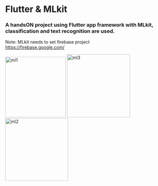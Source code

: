 # Flutter & MLkit
### A handsON project using Flutter app framework with MLkit, classification and text recognition are used.
Note: MLkit needs to set firebase project <br>
https://firebase.google.com/ <br>

<img width="193" alt="ml1" src="https://user-images.githubusercontent.com/32375094/89737532-3481ab80-da7a-11ea-9e40-9f6ffb050d1d.png">
<img width="201" alt="ml3" src="https://user-images.githubusercontent.com/32375094/89737530-32b7e800-da7a-11ea-9ced-2096b9839aa6.png">
<img width="200" alt="ml2" src="https://user-images.githubusercontent.com/32375094/89737533-3481ab80-da7a-11ea-9159-b695b9e20ed7.png">
